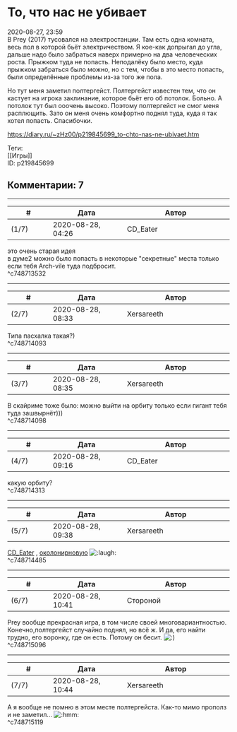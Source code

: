 То, что нас не убивает
======================

  
2020-08-27, 23:59  
 В Prey (2017) тусовался на электростанции. Там есть одна комната, весь пол в которой бьёт электричеством. Я кое-как допрыгал до угла, дальше надо было забраться наверх примерно на два человеческих роста. Прыжком туда не попасть. Неподалёку было место, куда прыжком забраться было можно, но с тем, чтобы в это место попасть, были определённые проблемы из-за того же пола.   
   
 Но тут меня заметил полтергейст. Полтергейст известен тем, что он кастует на игрока заклинание, которое бьёт его об потолок. Больно. А потолок тут был ооочень высоко. Поэтому полтергейст не смог меня расплющить. Зато он меня очень комфортно поднял туда, куда я так хотел попасть. Спасибочки.   
  
<https://diary.ru/~zHz00/p219845699_to-chto-nas-ne-ubivaet.htm>  
  
Теги:  
[[Игры]]  
ID: p219845699  


Комментарии: 7
--------------

  


---



|         #         |              Дата              |                     Автор                     |           ID           |
| --- | --- | --- | --- |
| (1/7) | 2020-08-28, 04:26 | CD\_Eater | c748713532 |

  
 это очень старая идея   
 в думе2 можно было попасть в некоторые "секретные" места только если тебя Arch-vile туда подбросит.   
 ^c748713532

---



|         #         |              Дата              |                     Автор                     |           ID           |
| --- | --- | --- | --- |
| (2/7) | 2020-08-28, 08:33 | Xersareeth | c748714093 |

  
 Типа пасхалка такая?)   
 ^c748714093

---



|         #         |              Дата              |                     Автор                     |           ID           |
| --- | --- | --- | --- |
| (3/7) | 2020-08-28, 08:35 | Xersareeth | c748714098 |

  
 В скайриме тоже было: можно выйти на орбиту только если гигант тебя туда зашвырнёт)))   
 ^c748714098

---



|         #         |              Дата              |                     Автор                     |           ID           |
| --- | --- | --- | --- |
| (4/7) | 2020-08-28, 09:16 | CD\_Eater | c748714313 |

  
 какую орбиту?   
 ^c748714313

---



|         #         |              Дата              |                     Автор                     |           ID           |
| --- | --- | --- | --- |
| (5/7) | 2020-08-28, 09:38 | Xersareeth | c748714485 |

  
  [CD\_Eater](http://cd-eater.diary.ru "Записки ДискоЕда")  ,  [околонирновую](https://youtu.be/nA4_zCod9cM)  ![:laugh:](http://static.diary.ru/picture/1126.gif)   
 ^c748714485

---



|         #         |              Дата              |                     Автор                     |           ID           |
| --- | --- | --- | --- |
| (6/7) | 2020-08-28, 10:41 | Стороной | c748715096 |

  
 Prey вообще прекрасная игра, в том числе своей многовариантностью. Конечно,полтергейст случайно поднял, но всё ж. И да, его найти трудно, его воронку, где он есть. Потому он бесит. ![:)](http://static.diary.ru/picture/3.gif)   
 ^c748715096

---



|         #         |              Дата              |                     Автор                     |           ID           |
| --- | --- | --- | --- |
| (7/7) | 2020-08-28, 10:44 | Xersareeth | c748715119 |

  
 А я вообще не помню в этом месте полтергейста. Как-то мимо прополз и не заметил... ![:hmm:](http://static.diary.ru/userdir/0/0/0/0/0000/10098045.gif)   
 ^c748715119